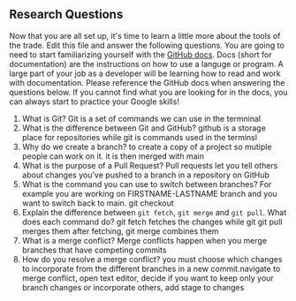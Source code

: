 ## Research Questions 

Now that you are all set up, it's time to learn a little more about the tools of the trade. Edit this file and answer the following questions. You are going to need to start familiarizing yourself with the [GitHub docs](https://docs.github.com/en). Docs (short for documentation) are the instructions on how to use a languge or program. A large part of your job as a developer will be learning how to read and work with documentation. Please reference the GitHub docs when answering the questions below. If you cannot find what you are looking for in the docs, you can always start to practice your Google skills!

1. What is Git? Git is a set of commands we can use in the termninal
2. What is the difference between Git and GitHub? github is a storage 
place for repositories while git is commands used in the terminsl 
3. Why do we create a branch? to create a copy of a project so mutiple 
people can work on it. it is then merged with main
4. What is the purpose of a Pull Request? Pull requests let you tell 
others about changes you've pushed to a branch in a repository on GitHub
5. What is the command you can use to switch between branches? For example you are working on FIRSTNAME-LASTNAME branch and you want to switch back to main. git checkout
6. Explain the difference between `git fetch`, `git merge` and `git pull`. What does each command do? git fetch fetches the changes while git git pull merges them after fetching, git merge combines 
them 
7. What is a merge conflict? Merge conflicts happen when you merge branches that have competing commits
8. How do you resolve a merge conflict? you must choose which changes to incorporate from the different branches in a new commit.navigate to merge conflict, open text editor, decide if you want to 
keep only your branch changes or incorporate others, add stage to changes 
